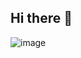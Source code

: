 ## Hi there 👋


![image](https://github.com/user-attachments/assets/ba303b02-f5fd-46e0-89be-2af5f2b71106)

<!--
**KHerritt/KHerritt** is a ✨ _special_ ✨ repository because its `README.md` (this file) appears on your GitHub profile.


- 🔭 I’m currently working a Technology News Monitoring and Summarization Engine is an AI-powered tool designed to monitor and analyze news articles, extracting valuable insights about technology products, platforms, services, and their impact across various industries. Automates the annotation and categorization of new content to help users quickly assess technology trends and performance.

- 🌱 I’m currently learning at Cornell Tech through professors and industry professionals about ML/AI/Data Science.

- 📫 How to reach me: https://www.linkedin.com/in/kimberly-herritt-171546230/
- 😄 Pronouns: ...
- ⚡ Fun fact: ...
-->
